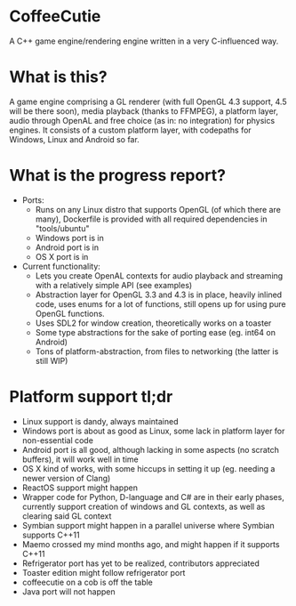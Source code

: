 # CoffeeCutie
A C++ game engine/rendering engine written in a very C-influenced way.

# What is this?
A game engine comprising a GL renderer (with full OpenGL 4.3 support, 4.5 will be there soon), media playback (thanks to FFMPEG), a platform layer, audio through OpenAL and free choice (as in: no integration) for physics engines. It consists of a custom platform layer, with codepaths for Windows, Linux and Android so far.

# What is the progress report?
 - Ports:
   - Runs on any Linux distro that supports OpenGL (of which there are many), Dockerfile is provided with all required dependencies in "tools/ubuntu"
   - Windows port is in
   - Android port is in
   - OS X port is in
 - Current functionality:
   - Lets you create OpenAL contexts for audio playback and streaming with a relatively simple API (see examples)
   - Abstraction layer for OpenGL 3.3 and 4.3 is in place, heavily inlined code, uses enums for a lot of functions, still opens up for using pure OpenGL functions.
   - Uses SDL2 for window creation, theoretically works on a toaster
   - Some type abstractions for the sake of porting ease (eg. int64 on Android)
   - Tons of platform-abstraction, from files to networking (the latter is still WIP)

# Platform support tl;dr
 - Linux support is dandy, always maintained
 - Windows port is about as good as Linux, some lack in platform layer for non-essential code
 - Android port is all good, although lacking in some aspects (no scratch buffers), it will work well in time
 - OS X kind of works, with some hiccups in setting it up (eg. needing a newer version of Clang)
 - ReactOS support might happen
 - Wrapper code for Python, D-language and C# are in their early phases, currently support creation of windows and GL contexts, as well as clearing said GL context
 - Symbian support might happen in a parallel universe where Symbian supports C++11
 - Maemo crossed my mind months ago, and might happen if it supports C++11
 - Refrigerator port has yet to be realized, contributors appreciated
 - Toaster edition might follow refrigerator port
 - coffeecutie on a cob is off the table
 - Java port will not happen
